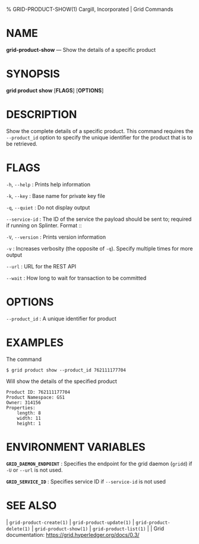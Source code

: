% GRID-PRODUCT-SHOW(1) Cargill, Incorporated | Grid Commands
<!--
  Copyright 2018-2020 Cargill Incorporated
  Licensed under Creative Commons Attribution 4.0 International License
  https://creativecommons.org/licenses/by/4.0/
-->

NAME
====

**grid-product-show** — Show the details of a specific product

SYNOPSIS
========

**grid product show** \[**FLAGS**\] \[**OPTIONS**\]

DESCRIPTION
===========

Show the complete details of a specific product. This command requires the
`--product_id` option to specify the unique identifier for the product that
is to be retrieved.

FLAGS
=====

`-h`, `--help`
: Prints help information

`-k`, `--key`
: Base name for private key file

`-q`, `--quiet`
: Do not display output

`--service-id`
: The ID of the service the payload should be sent to; required if running on
  Splinter. Format <circuit-id>::<service-id>

`-V`, `--version`
: Prints version information

`-v`
: Increases verbosity (the opposite of `-q`). Specify multiple times for more
  output

`--url`
: URL for the REST API

`--wait`
: How long to wait for transaction to be committed

OPTIONS
=======

`--product_id`
: A unique identifier for product

EXAMPLES
========

The command

```
$ grid product show --product_id 762111177704
```

Will show the details of the specified product

```
Product ID: 762111177704
Product Namespace: GS1
Owner: 314156
Properties:
    length: 8
    width: 11
    height: 1
```

ENVIRONMENT VARIABLES
=====================

**`GRID_DAEMON_ENDPOINT`**
: Specifies the endpoint for the grid daemon (`gridd`)
  if `-U` or `--url` is not used.

**`GRID_SERVICE_ID`**
: Specifies service ID if `--service-id` is not used

SEE ALSO
========
| `grid-product-create(1)`
| `grid-product-update(1)`
| `grid-product-delete(1)`
| `grid-product-show(1)`
| `grid-product-list(1)`
|
| Grid documentation: https://grid.hyperledger.org/docs/0.3/
